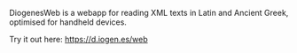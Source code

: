 DiogenesWeb is a webapp for reading XML texts in Latin and Ancient Greek, optimised for handheld devices.

Try it out here: https://d.iogen.es/web
